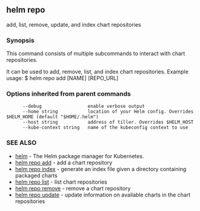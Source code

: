 ## helm repo

add, list, remove, update, and index chart repositories

### Synopsis



This command consists of multiple subcommands to interact with chart repositories.

It can be used to add, remove, list, and index chart repositories.
Example usage:
    $ helm repo add [NAME] [REPO_URL]


### Options inherited from parent commands

```
      --debug                 enable verbose output
      --home string           location of your Helm config. Overrides $HELM_HOME (default "$HOME/.helm")
      --host string           address of tiller. Overrides $HELM_HOST
      --kube-context string   name of the kubeconfig context to use
```

### SEE ALSO
* [helm](helm.md)	 - The Helm package manager for Kubernetes.
* [helm repo add](helm_repo_add.md)	 - add a chart repository
* [helm repo index](helm_repo_index.md)	 - generate an index file given a directory containing packaged charts
* [helm repo list](helm_repo_list.md)	 - list chart repositories
* [helm repo remove](helm_repo_remove.md)	 - remove a chart repository
* [helm repo update](helm_repo_update.md)	 - update information on available charts in the chart repositories

